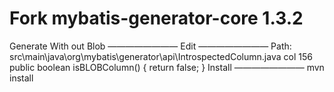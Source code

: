 Fork mybatis-generator-core 1.3.2
========
Generate With out Blob
————————
Edit 
————————
        Path:        src\main\java\org\mybatis\generator\api\IntrospectedColumn.java
        col 156      public boolean isBLOBColumn() {
                       return false;
                    }
Install
————————
        mvn install